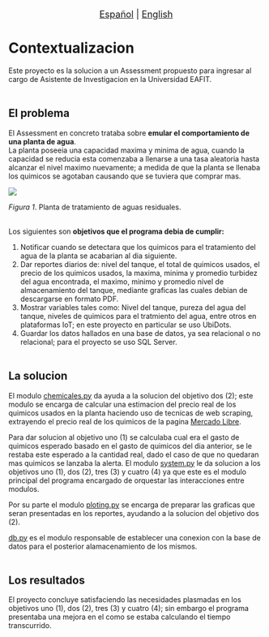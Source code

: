 <p align = "center">
<font size ="4.7px"><a href = "https://github.com/spuerta10/projects/blob/main/recursos/traducciones/plantaAgua.md">Español</a>
                                                                              |
<a href = "https://github.com/spuerta10/projects/blob/main/water%20plant/waterplant.md">English</a></font> 
</p>

# Contextualizacion
Este proyecto es la solucion a un Assessment propuesto para ingresar al cargo de Asistente de Investigacion en la Universidad EAFIT. 
<br></br>

## El problema
El Assessment en concreto trataba sobre **emular el comportamiento de una planta de agua**.   
La planta poseeia una capacidad maxima y minima de agua, cuando la capacidad se reducia 
esta comenzaba a llenarse a una tasa aleatoria hasta alcanzar el nivel maximo nuevamente; 
a medida de que la planta se llenaba los quimicos se agotaban causando que se tuviera que comprar mas.

![](https://github.com/spuerta10/projects/blob/main/recursos/waterTreatmentPlant.jpg)

*Figura 1*. Planta de tratamiento de aguas residuales.
<br></br>

Los siguientes son **objetivos que el programa debia de cumplir:**
1. Notificar cuando se detectara que los quimicos para el tratamiento del agua de la planta se acabarian al dia siguiente.
2. Dar reportes diarios de: nivel del tanque, el total de quimicos usados, el precio de los quimicos usados, la maxima, minima y promedio turbidez del agua encontrada, 
el maximo, minimo y promedio nivel de almacenamiento del tanque, mediante graficas las cuales debian de descargarse en formato PDF.
3. Mostrar variables tales como: Nivel del tanque, pureza del agua del tanque, niveles de quimicos para el tratmiento del agua, entre otros en plataformas IoT; 
  en este proyecto en particular se uso UbiDots.
4.  Guardar los datos hallados en una base de datos, ya sea relacional o no relacional; para el proyecto se uso SQL Server.
<br></br>

## La solucion
El modulo [chemicales.py](https://github.com/spuerta10/projects/blob/main/water%20plant/code/chemicals.py) da ayuda a la solucion del objetivo dos (2); este modulo se encarga de calcular una estimacion del precio real de los quimicos usados en la planta
haciendo uso de tecnicas de web scraping, extrayendo el precio real de los quimicos de la pagina [Mercado Libre](https://www.mercadolibre.com.co/).  

Para dar solucion al objetivo uno (1) se calculaba cual era el gasto de quimicos esperado basado en el gasto de quimicos del dia anterior, se le restaba este esperado a la cantidad real, dado el caso de que no quedaran mas quimicos se lanzaba la alerta. El modulo [system.py](https://github.com/spuerta10/projects/blob/main/water%20plant/code/system.py) le da solucion a los objetivos  uno (1), dos (2), tres (3) y cuatro (4) ya que este es el modulo principal del programa encargado de orquestar las interacciones entre modulos.

Por su parte el modulo [ploting.py](https://github.com/spuerta10/projects/blob/main/water%20plant/code/ploting.py) se encarga de preparar las graficas que seran presentadas en los reportes, ayudando a la solucion del objetivo dos (2).

[db.py](https://github.com/spuerta10/projects/blob/main/water%20plant/code/db.py) es el modulo responsable de establecer una conexion con la base de datos para
el posterior alamacenamiento de los mismos. 
<br></br>

## Los resultados
El proyecto concluye satisfaciendo las necesidades plasmadas en los objetivos uno (1), dos (2), tres (3) y cuatro (4); sin embargo el programa presentaba
una mejora en el como se estaba calculando el tiempo transcurrido.
<br></br>
